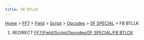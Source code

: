 ```yaml
---
title: FB BTLLK
---
```


[Home](Main%20Page.md) > [FF7](FF7.md) > [Field](FF7/Field.md) > [Script](FF7/Field/Script.md) > [Opcodes](FF7/Field/Script/Opcodes.md) > [0F SPECIAL](FF7/Field/Script/Opcodes/0F%20SPECIAL.md) > FB BTLLK

1.  REDIRECT [FF7/Field/Script/Opcodes/0F SPECIAL/FB BTLCK][]

  [FF7/Field/Script/Opcodes/0F SPECIAL/FB BTLCK]: ../../0F%20SPECIAL/FB%20BTLCK.md
    "wikilink"
